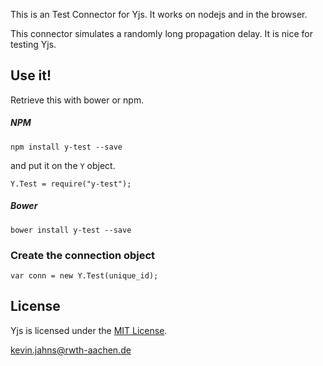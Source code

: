 This is an Test Connector for Yjs. It works on nodejs and in the browser.

This connector simulates a randomly long propagation delay. It is nice for testing Yjs.

## Use it!
Retrieve this with bower or npm.

##### NPM
```
npm install y-test --save
```
and put it on the `Y` object.

```
Y.Test = require("y-test");
```

##### Bower
```
bower install y-test --save
```

### Create the connection object
```
var conn = new Y.Test(unique_id);
```

## License
Yjs is licensed under the [MIT License](./LICENSE.txt).

<kevin.jahns@rwth-aachen.de>